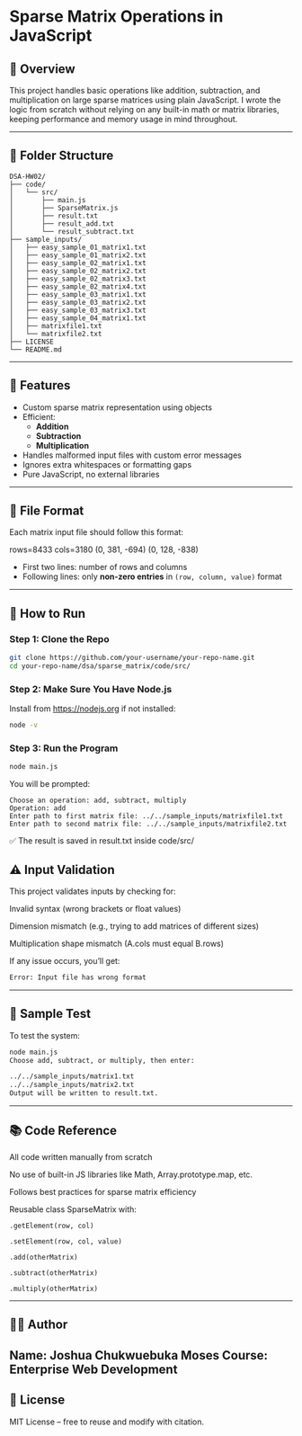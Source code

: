 # Sparse Matrix Operations in JavaScript

## 🧠 Overview

This project handles basic operations like addition, subtraction, and multiplication on large sparse matrices using plain JavaScript. I wrote the logic from scratch without relying on any built-in math or matrix libraries, keeping performance and memory usage in mind throughout.

---

## 📁 Folder Structure

```
DSA-HW02/
├── code/
│   └── src/
│       ├── main.js
│       ├── SparseMatrix.js
│       ├── result.txt
│       ├── result_add.txt
│       └── result_subtract.txt
├── sample_inputs/
│   ├── easy_sample_01_matrix1.txt
│   ├── easy_sample_01_matrix2.txt
│   ├── easy_sample_02_matrix1.txt
│   ├── easy_sample_02_matrix2.txt
│   ├── easy_sample_02_matrix3.txt
│   ├── easy_sample_02_matrix4.txt
│   ├── easy_sample_03_matrix1.txt
│   ├── easy_sample_03_matrix2.txt
│   ├── easy_sample_03_matrix3.txt
│   ├── easy_sample_04_matrix1.txt
│   ├── matrixfile1.txt
│   └── matrixfile2.txt
├── LICENSE
└── README.md
```

---

## 🔧 Features

- Custom sparse matrix representation using objects
- Efficient:
  - **Addition**
  - **Subtraction**
  - **Multiplication**
- Handles malformed input files with custom error messages
- Ignores extra whitespaces or formatting gaps
- Pure JavaScript, no external libraries

---

## 📝 File Format

Each matrix input file should follow this format:

rows=8433
cols=3180
(0, 381, -694)
(0, 128, -838)


- First two lines: number of rows and columns
- Following lines: only **non-zero entries** in `(row, column, value)` format

---

## 🚀 How to Run

### Step 1: Clone the Repo

```bash
git clone https://github.com/your-username/your-repo-name.git
cd your-repo-name/dsa/sparse_matrix/code/src/
```

### Step 2: Make Sure You Have Node.js

Install from https://nodejs.org if not installed:

```bash
node -v
```

### Step 3: Run the Program

```bash
node main.js
```

You will be prompted:
```
Choose an operation: add, subtract, multiply
Operation: add
Enter path to first matrix file: ../../sample_inputs/matrixfile1.txt
Enter path to second matrix file: ../../sample_inputs/matrixfile2.txt
```
✅ The result is saved in result.txt inside code/src/



## ⚠️ Input Validation

This project validates inputs by checking for:

Invalid syntax (wrong brackets or float values)

Dimension mismatch (e.g., trying to add matrices of different sizes)

Multiplication shape mismatch (A.cols must equal B.rows)

If any issue occurs, you’ll get:

```bash
Error: Input file has wrong format
```
---

## 🧪 Sample Test

To test the system:

```bash
node main.js
Choose add, subtract, or multiply, then enter:

../../sample_inputs/matrix1.txt
../../sample_inputs/matrix2.txt
Output will be written to result.txt.
```
---

## 📚 Code Reference

All code written manually from scratch

No use of built-in JS libraries like Math, Array.prototype.map, etc.

Follows best practices for sparse matrix efficiency

Reusable class SparseMatrix with:
```
.getElement(row, col)

.setElement(row, col, value)

.add(otherMatrix)

.subtract(otherMatrix)

.multiply(otherMatrix)
```
---

## 🧑‍💻 Author

Name: Joshua Chukwuebuka Moses
Course: Enterprise Web Development
---

## 🏁 License

MIT License – free to reuse and modify with citation.

